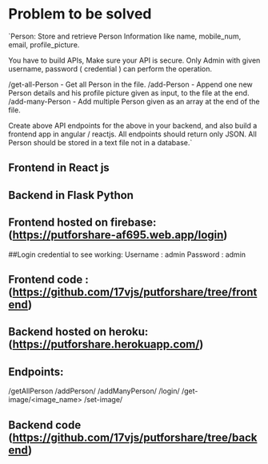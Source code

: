 # Problem to be solved 
`Person:
Store and retrieve Person Information like name, mobile_num, email, profile_picture.

You have to build APIs, Make sure your API is secure. Only Admin with given username, password  ( credential ) can perform the operation.

/get-all-Person - Get all Person in the file.
/add-Person - Append one new Person details and his profile picture given as input, to the file at the end.
/add-many-Person - Add multiple Person given as an array at the end of the file.

Create above API endpoints for the above in your backend, and also build a frontend app in angular / reactjs.
All endpoints should return only JSON.
All Person should be stored in a text file not in a database.`

## Frontend in React js
## Backend in Flask Python

## Frontend hosted on firebase: (https://putforshare-af695.web.app/login)
##Login credential to see working:
Username : admin
Password : admin
## Frontend code : (https://github.com/17vjs/putforshare/tree/frontend)
## Backend hosted on heroku: (https://putforshare.herokuapp.com/)
## Endpoints:
/getAllPerson
/addPerson/
/addManyPerson/
/login/
/get-image/<image_name>
/set-image/
## Backend code (https://github.com/17vjs/putforshare/tree/backend)
